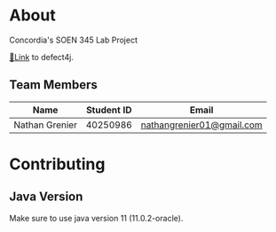 # About
Concordia's SOEN 345 Lab Project

[🔗Link](https://github.com/rjust/defects4j) to defect4j.

## Team Members

| Name           | Student ID | Email                     |
| -------------- | ---------- | ------------------------- |
| Nathan Grenier | 40250986   | nathangrenier01@gmail.com |

# Contributing

## Java Version

Make sure to use java version 11 (11.0.2-oracle).
